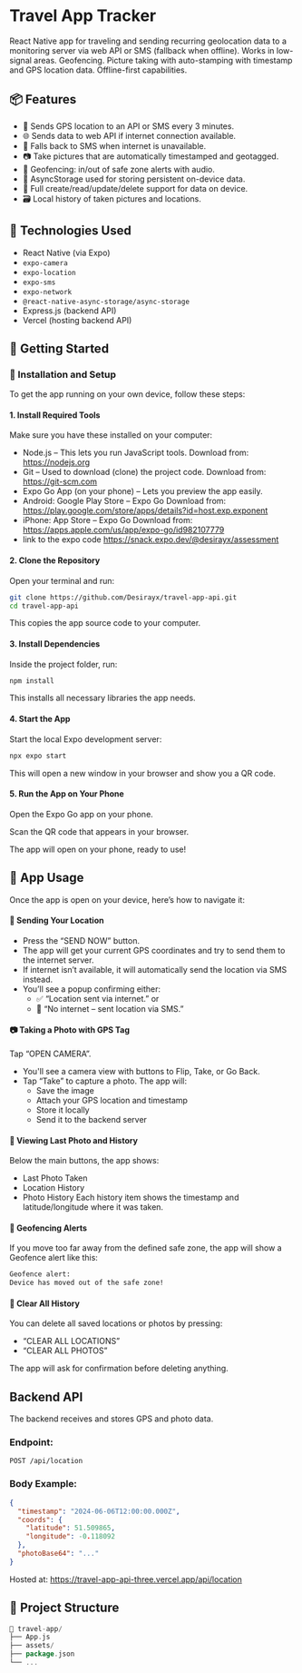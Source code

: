 # Travel App Tracker

React Native app for traveling and sending recurring geolocation data to a monitoring server via web API or SMS (fallback when offline). Works in low-signal areas. Geofencing. Picture taking with auto-stamping with timestamp and GPS location data. Offline-first capabilities.

## 📦 Features

- 🔄 Sends GPS location to an API or SMS every 3 minutes.
- 🌐 Sends data to web API if internet connection available.
- 📱 Falls back to SMS when internet is unavailable.
- 📷 Take pictures that are automatically timestamped and geotagged.
- 🧭 Geofencing: in/out of safe zone alerts with audio.
- 🧠 AsyncStorage used for storing persistent on-device data.
- 🔧 Full create/read/update/delete support for data on device.
- 🗃️ Local history of taken pictures and locations.

## 🧪 Technologies Used

- React Native (via Expo)
- `expo-camera`
- `expo-location`
- `expo-sms`
- `expo-network`
- `@react-native-async-storage/async-storage`
- Express.js (backend API)
- Vercel (hosting backend API)

## 🚀 Getting Started

### 🔧 Installation and Setup
To get the app running on your own device, follow these steps:

#### 1. Install Required Tools
Make sure you have these installed on your computer:

- Node.js – This lets you run JavaScript tools. Download from: https://nodejs.org
- Git – Used to download (clone) the project code. Download from: https://git-scm.com
- Expo Go App (on your phone) – Lets you preview the app easily.
- Android: Google Play Store – Expo Go  Download from: https://play.google.com/store/apps/details?id=host.exp.exponent
- iPhone: App Store – Expo Go  Download from: https://apps.apple.com/us/app/expo-go/id982107779
- link to the expo code https://snack.expo.dev/@desirayx/assessment
#### 2. Clone the Repository
Open your terminal and run:
```bash
git clone https://github.com/Desirayx/travel-app-api.git
cd travel-app-api
```
This copies the app source code to your computer.

#### 3. Install Dependencies
Inside the project folder, run:
```bash
npm install
```
This installs all necessary libraries the app needs.

#### 4. Start the App
Start the local Expo development server:
```bash
npx expo start
```
This will open a new window in your browser and show you a QR code.

#### 5. Run the App on Your Phone
Open the Expo Go app on your phone.

Scan the QR code that appears in your browser.

The app will open on your phone, ready to use!

## 📱 App Usage
Once the app is open on your device, here’s how to navigate it:

#### 📍 Sending Your Location
- Press the “SEND NOW” button.
- The app will get your current GPS coordinates and try to send them to the internet server.
- If internet isn’t available, it will automatically send the location via SMS instead.
- You’ll see a popup confirming either:
  -  ✅ “Location sent via internet.” or
  -  📱 “No internet – sent location via SMS.”



#### 📷 Taking a Photo with GPS Tag
Tap “OPEN CAMERA”.
- You'll see a camera view with buttons to Flip, Take, or Go Back.
- Tap “Take” to capture a photo. The app will:
  - Save the image
  - Attach your GPS location and timestamp
  - Store it locally
  - Send it to the backend server

#### 🧾 Viewing Last Photo and History
Below the main buttons, the app shows:
- Last Photo Taken
- Location History
- Photo History
Each history item shows the timestamp and latitude/longitude where it was taken.


#### 🚨 Geofencing Alerts
If you move too far away from the defined safe zone, the app will show a Geofence alert like this:
```bash
Geofence alert:
Device has moved out of the safe zone!
```
#### 🧹 Clear All History
You can delete all saved locations or photos by pressing:
- “CLEAR ALL LOCATIONS”
- “CLEAR ALL PHOTOS”

The app will ask for confirmation before deleting anything.

## Backend API
The backend receives and stores GPS and photo data.
### Endpoint:

```http
POST /api/location
```
### Body Example:

```json
{
  "timestamp": "2024-06-06T12:00:00.000Z",
  "coords": {
    "latitude": 51.509865,
    "longitude": -0.118092
  },
  "photoBase64": "..."
}
```
Hosted at: https://travel-app-api-three.vercel.app/api/location

##  📁 Project Structure

```go
📂 travel-app/
├── App.js
├── assets/
├── package.json
└── ...
